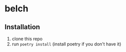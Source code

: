 # belch

## Installation

1. clone this repo
2. run `poetry install` (install poetry if you don't have it)
